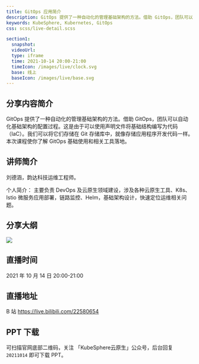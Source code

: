 ```yaml
---
title: GitOps 应用简介
description: GitOps 提供了一种自动化的管理基础架构的方法。借助 GitOps，团队可以自动化基础架构的配置过程。这是由于可以使用声明文件将基础结构编写为代码（IaC）。我们可以将它们存储在 Git 存储库中，就像存储应用程序开发代码一样。
keywords: KubeSphere, Kubernetes, GitOps
css: scss/live-detail.scss

section1:
  snapshot: 
  videoUrl: 
  type: iframe
  time: 2021-10-14 20:00-21:00
  timeIcon: /images/live/clock.svg
  base: 线上
  baseIcon: /images/live/base.svg
---
```

## 分享内容简介

GitOps 提供了一种自动化的管理基础架构的方法。借助 GitOps，团队可以自动化基础架构的配置过程。这是由于可以使用声明文件将基础结构编写为代码（IaC）。我们可以将它们存储在 Git 存储库中，就像存储应用程序开发代码一样。本次课程使你了解 GitOps 基础使用和相关工具落地。

## 讲师简介

刘德涵，韵达科技运维工程师。

个人简介：
主要负责 DevOps 及云原生领域建设，涉及各种云原生工具、K8s、Istio 微服务应用部署，链路监控、Helm，基础架构设计，快速定位运维相关问题。

## 分享大纲

![](https://pek3b.qingstor.com/kubesphere-community/images/yunda1014-live.png)

## 直播时间

2021 年 10 月 14 日 20:00-21:00

## 直播地址

B 站  https://live.bilibili.com/22580654

## PPT 下载

可扫描官网底部二维码，关注 「KubeSphere云原生」公众号，后台回复 `20211014` 即可下载 PPT。
